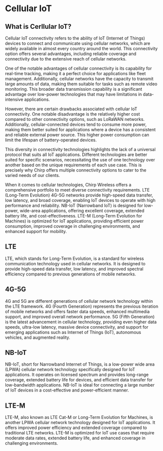 # Cellular IoT

## What is Cerllular IoT?

Cellular IoT connectivity refers to the ability of IoT (Internet of Things) devices to connect and communicate using cellular networks, which are widely available in almost every country around the world. This connectivity option offers several advantages, including reliable coverage and connectivity due to the extensive reach of cellular networks.

One of the notable advantages of cellular connectivity is its capability for real-time tracking, making it a perfect choice for applications like fleet management. Additionally, cellular networks have the capacity to transmit large amounts of data, making them suitable for tasks such as remote video monitoring. This broader data transmission capability is a significant advantage over low-power technologies that may have limitations in data-intensive applications.

However, there are certain drawbacks associated with cellular IoT connectivity. One notable disadvantage is the relatively higher cost compared to other connectivity options, such as LoRaWAN networks. Additionally, cellular-connected devices tend to consume more power, making them better suited for applications where a device has a consistent and reliable external power source. This higher power consumption can limit the lifespan of battery-operated devices.

This diversity in connectivity technologies highlights the lack of a universal protocol that suits all IoT applications. Different technologies are better suited for specific scenarios, necessitating the use of one technology over another based on the unique requirements of each use case. This is precisely why Chirp offers multiple connectivity options to cater to the varied needs of our clients.

When it comes to cellular technologies, Chirp Wireless offers a comprehensive portfolio to meet diverse connectivity requirements. LTE (Long-Term Evolution) 4G-5G networks provide high-speed data transfer, low latency, and broad coverage, enabling IoT devices to operate with high performance and reliability. NB-IoT (Narrowband IoT) is designed for low-power, wide-area applications, offering excellent coverage, extended battery life, and cost-effectiveness. LTE-M (Long-Term Evolution for Machines) is optimized for IoT applications, providing efficient power consumption, improved coverage in challenging environments, and enhanced support for mobility.

## LTE

LTE, which stands for Long-Term Evolution, is a standard for wireless communication technology used in cellular networks. It is designed to provide high-speed data transfer, low latency, and improved spectral efficiency compared to previous generations of mobile networks.

## 4G-5G

4G and 5G are different generations of cellular network technology within the LTE framework. 4G (Fourth Generation) represents the previous iteration of mobile networks and offers faster data speeds, enhanced multimedia support, and improved overall network performance. 5G (Fifth Generation) is the latest advancement in cellular technology, providing even higher data speeds, ultra-low latency, massive device connectivity, and support for emerging applications such as Internet of Things (IoT), autonomous vehicles, and augmented reality.

## NB-IoT

NB-IoT, short for Narrowband Internet of Things, is a low-power wide area (LPWA) cellular network technology specifically designed for IoT applications. It operates on licensed spectrum and provides long-range coverage, extended battery life for devices, and efficient data transfer for low-bandwidth applications. NB-IoT is ideal for connecting a large number of IoT devices in a cost-effective and power-efficient manner.

## LTE-M

LTE-M, also known as LTE Cat-M or Long-Term Evolution for Machines, is another LPWA cellular network technology designed for IoT applications. It offers improved power efficiency and extended coverage compared to traditional LTE networks. LTE-M is optimized for IoT use cases that require moderate data rates, extended battery life, and enhanced coverage in challenging environments.
